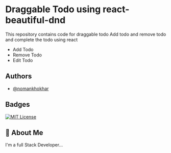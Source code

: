 # Draggable Todo using react-beautiful-dnd

This repository contains code for draggable todo Add todo and remove todo and complete the todo using react

- Add Todo
- Remove Todo
- Edit Todo

## Authors

- [@nomankhokhar](https://www.github.com/nomankhokhar)

## Badges

[![MIT License](https://img.shields.io/badge/License-MIT-green.svg)](https://choosealicense.com/licenses/mit/)

## 🚀 About Me

I'm a full Stack Developer...